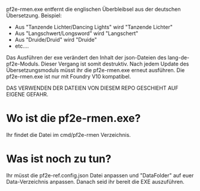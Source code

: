 pf2e-rmen.exe entfernt die englischen Überbleibsel aus der deutschen Übersetzung.
Beispiel:
* Aus "Tanzende Lichter/Dancing Lights" wird "Tanzende Lichter"
* Aus "Langschwert/Longsword" wird "Langschert"
* Aus "Druide/Druid" wird "Druide"
* etc....

Das Ausführen der exe verändert den Inhalt der json-Dateien des lang-de-pf2e-Moduls. Dieser Vergang ist somit destruktiv. Nach jedem Update des Übersetzungsmoduls müsst ihr die pf2e-rmen.exe erneut ausführen.
Die pf2e-rmen.exe ist nur mit Foundry V10 kompatibel.

DAS VERWENDEN DER DATEIEN VON DIESEM REPO GESCHIEHT AUF EIGENE GEFAHR.

# Wo ist die pf2e-rmen.exe?
Ihr findet die Datei im cmd/pf2e-rmen Verzeichnis.

# Was ist noch zu tun?
Ihr müsst die pf2e-ref.config.json Datei anpassen und "DataFolder" auf euer Data-Verzeichnis anpassen. Danach seid ihr bereit die EXE auszuführen.
